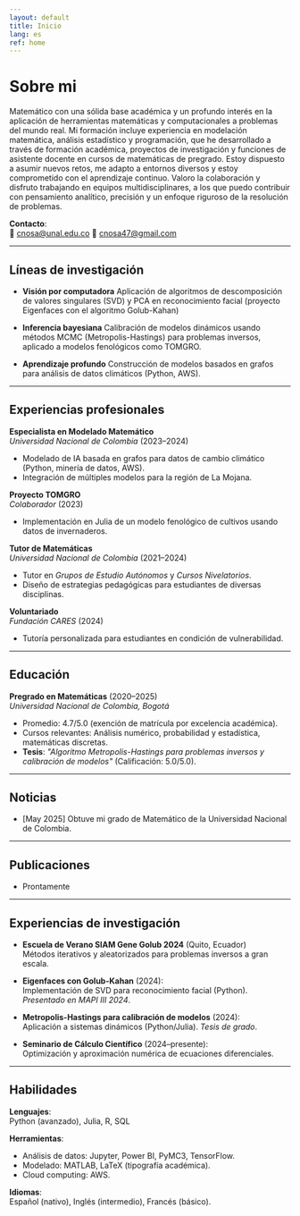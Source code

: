 ```yaml
---
layout: default
title: Inicio
lang: es
ref: home
---
```


# Sobre mi

Matemático con una sólida base académica y un profundo interés en la aplicación de herramientas matemáticas y computacionales a problemas del mundo real. Mi formación incluye experiencia en modelación matemática, análisis estadístico y programación, que he desarrollado a través de formación académica, proyectos de investigación y funciones de asistente docente en cursos de matemáticas de pregrado. Estoy dispuesto a asumir nuevos retos, me adapto a entornos diversos y estoy comprometido con el aprendizaje continuo. Valoro la colaboración y disfruto trabajando en equipos multidisciplinares, a los que puedo contribuir con pensamiento analítico, precisión y un enfoque riguroso de la resolución de problemas.

**Contacto**:    
📧 cnosa@unal.edu.co
📧 cnosa47@gmail.com

---

## Líneas de investigación

- **Visión por computadora**
    Aplicación de algoritmos de descomposición de valores singulares (SVD) y PCA en reconocimiento facial (proyecto Eigenfaces con el algoritmo Golub-Kahan)

- **Inferencia bayesiana**
    Calibración de modelos dinámicos usando métodos MCMC (Metropolis-Hastings) para problemas inversos, aplicado a modelos fenológicos como TOMGRO.

- **Aprendizaje profundo**
    Construcción de modelos basados en grafos para análisis de datos climáticos (Python, AWS).

---

## Experiencias profesionales

**Especialista en Modelado Matemático**  
*Universidad Nacional de Colombia* (2023–2024)  
- Modelado de IA basada en grafos para datos de cambio climático (Python, minería de datos, AWS).  
- Integración de múltiples modelos para la región de La Mojana.  

**Proyecto TOMGRO**  
*Colaborador* (2023)  
- Implementación en Julia de un modelo fenológico de cultivos usando datos de invernaderos.  

**Tutor de Matemáticas**  
*Universidad Nacional de Colombia* (2021–2024)  
- Tutor en *Grupos de Estudio Autónomos* y *Cursos Nivelatorios*.  
- Diseño de estrategias pedagógicas para estudiantes de diversas disciplinas.  

**Voluntariado**  
*Fundación CARES* (2024)  
- Tutoría personalizada para estudiantes en condición de vulnerabilidad.  

---

## Educación 

**Pregrado en Matemáticas** (2020–2025)  
*Universidad Nacional de Colombia, Bogotá*  
- Promedio: 4.7/5.0 (exención de matrícula por excelencia académica).  
- Cursos relevantes: Análisis numérico, probabilidad y estadística, matemáticas discretas.  
- **Tesis**: *"Algoritmo Metropolis-Hastings para problemas inversos y calibración de modelos"* (Calificación: 5.0/5.0).


---

## Noticias
- [May 2025] Obtuve mi grado de Matemático de la Universidad Nacional de Colombia.

---

## Publicaciones

- Prontamente

---

## Experiencias de investigación

- **Escuela de Verano SIAM Gene Golub 2024** (Quito, Ecuador)  
 Métodos iterativos y aleatorizados para problemas inversos a gran escala.  

- **Eigenfaces con Golub-Kahan** (2024):  
  Implementación de SVD para reconocimiento facial (Python). *Presentado en MAPI III 2024*.  

- **Metropolis-Hastings para calibración de modelos** (2024):  
  Aplicación a sistemas dinámicos (Python/Julia). *Tesis de grado*.  

- **Seminario de Cálculo Científico** (2024–presente):  
  Optimización y aproximación numérica de ecuaciones diferenciales. 


---


## Habilidades 

**Lenguajes**:  
Python (avanzado), Julia, R, SQL  

**Herramientas**:  
- Análisis de datos: Jupyter, Power BI, PyMC3, TensorFlow.  
- Modelado: MATLAB, LaTeX (tipografía académica).  
- Cloud computing: AWS.  

**Idiomas**:  
Español (nativo), Inglés (intermedio), Francés (básico). 